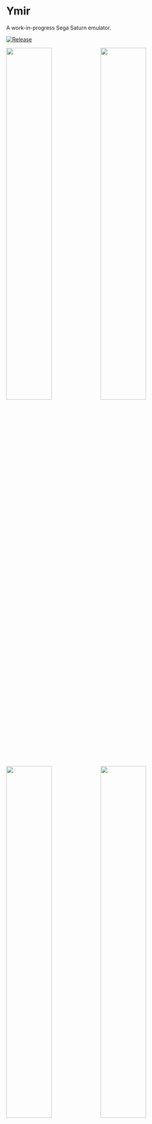 # Ymir
A work-in-progress Sega Saturn emulator.

[![Release](https://github.com/StrikerX3/Ymir/actions/workflows/release.yaml/badge.svg)](https://github.com/StrikerX3/Ymir/actions/workflows/release.yaml)

<div class="grid" markdown>
  <img width="49%" src="https://github.com/StrikerX3/Ymir/blob/main/docs/images/cd-player.png"/>
  <img width="49%" src="https://github.com/StrikerX3/Ymir/blob/main/docs/images/sonic-r.png"/>
  <img width="49%" src="https://github.com/StrikerX3/Ymir/blob/main/docs/images/virtua-fighter-2.png"/>
  <img width="49%" src="https://github.com/StrikerX3/Ymir/blob/main/docs/images/radiant-silvergun.png"/>
  <img width="49%" src="https://github.com/StrikerX3/Ymir/blob/main/docs/images/panzer-dragoon-saga.png"/>
  <img width="49%" src="https://github.com/StrikerX3/Ymir/blob/main/docs/images/nights-into-dreams.png"/>
  <img width="100%" src="https://github.com/StrikerX3/Ymir/blob/main/docs/images/debugger.png"/>
</div>


## Features

- Load games from BIN+CUE, IMG+CCD, MDF+MDS or ISO files
- Automatic IPL (BIOS) ROM detection
- Automatic region switching
- Up to two players with standard Control Pads on both ports (more to come)
- Fully customizable keybindings
- Backup RAM and DRAM cartridges (more to come)
- Integrated backup memory manager to import and export saves, and transfer between internal and cartridge RAM
- Save states
- Rewinding (up to one minute at 60 fps), turbo speed, frame step (forwards and backwards)
- Full screen mode with VRR support and low input lag
- A work-in-progress feature-rich debugger


## Usage

Grab the latest release [here](https://github.com/StrikerX3/Ymir/releases/latest).
Check the [Releases](https://github.com/StrikerX3/Ymir/releases) page for previous versions.

Ymir does not require installation. Simply download it to any directory and run the executable.
On Windows you might also need to install the latest [Microsoft Visual C++ Redistributable package](https://learn.microsoft.com/en-us/cpp/windows/latest-supported-vc-redist) ([x86_64 installer](https://aka.ms/vs/17/release/vc_redist.x64.exe)).

The program accepts command-line arguments. Invoke `ymir-sdl3 --help` to list the options:

```
Ymir - Sega Saturn emulator
Usage:
  Ymir [OPTION...] positional parameters

  -p, --profile arg  Path to profile directory
  -h, --help         Display help text
  -f, --fullscreen   Start in fullscreen mode
```

Use `-p <profile-path>` to point to a separate set of configuration and state files, useful if you wish to have different user profiles (hence the name).

Note that the Win32 variant of Ymir does not output anything to the console, but it does honor the command line parameters.

Ymir requires an IPL (BIOS) ROM to work. You can place the ROMs under the `roms` directory created alongside the executable on the first run.
The emulator will scan and automatically select the IPL ROM matching the loaded disc. If no disc is loaded, it will use a ROM matching the first preferred region. Failing that, it will pick whatever is available.
You can override the selection on Settings > IPL.

Ymir can load game disc images from MAME CHD, BIN+CUE, IMG+CCD, MDF+MDS or ISO files. It does not support injecting .elf files directly at the moment.


## Compiling

See [COMPILING.md](COMPILING.md).
